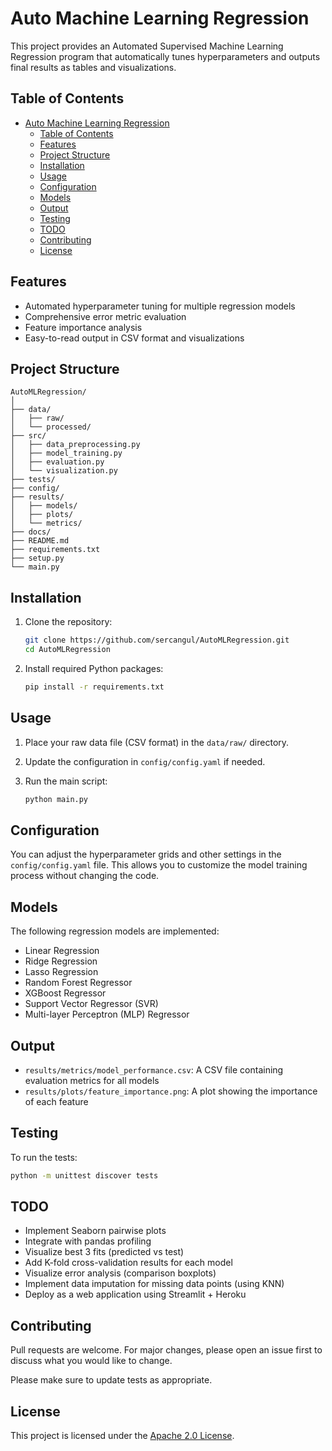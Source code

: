 # Auto Machine Learning Regression

This project provides an Automated Supervised Machine Learning Regression program that automatically tunes hyperparameters and outputs final results as tables and visualizations.

## Table of Contents
- [Auto Machine Learning Regression](#auto-machine-learning-regression)
  - [Table of Contents](#table-of-contents)
  - [Features](#features)
  - [Project Structure](#project-structure)
  - [Installation](#installation)
  - [Usage](#usage)
  - [Configuration](#configuration)
  - [Models](#models)
  - [Output](#output)
  - [Testing](#testing)
  - [TODO](#todo)
  - [Contributing](#contributing)
  - [License](#license)

## Features
- Automated hyperparameter tuning for multiple regression models
- Comprehensive error metric evaluation
- Feature importance analysis
- Easy-to-read output in CSV format and visualizations

## Project Structure
```
AutoMLRegression/
│
├── data/
│   ├── raw/
│   └── processed/
├── src/
│   ├── data_preprocessing.py
│   ├── model_training.py
│   ├── evaluation.py
│   └── visualization.py
├── tests/
├── config/
├── results/
│   ├── models/
│   ├── plots/
│   └── metrics/
├── docs/
├── README.md
├── requirements.txt
├── setup.py
└── main.py
```

## Installation

1. Clone the repository:
   ```bash
   git clone https://github.com/sercangul/AutoMLRegression.git
   cd AutoMLRegression
   ```

2. Install required Python packages:
   ```bash
   pip install -r requirements.txt
   ```

## Usage

1. Place your raw data file (CSV format) in the `data/raw/` directory.

2. Update the configuration in `config/config.yaml` if needed.

3. Run the main script:
   ```bash
   python main.py
   ```

## Configuration

You can adjust the hyperparameter grids and other settings in the `config/config.yaml` file. This allows you to customize the model training process without changing the code.

## Models

The following regression models are implemented:
- Linear Regression
- Ridge Regression
- Lasso Regression
- Random Forest Regressor
- XGBoost Regressor
- Support Vector Regressor (SVR)
- Multi-layer Perceptron (MLP) Regressor

## Output

- `results/metrics/model_performance.csv`: A CSV file containing evaluation metrics for all models
- `results/plots/feature_importance.png`: A plot showing the importance of each feature

## Testing

To run the tests:
```bash
python -m unittest discover tests
```

## TODO

- Implement Seaborn pairwise plots
- Integrate with pandas profiling
- Visualize best 3 fits (predicted vs test)
- Add K-fold cross-validation results for each model
- Visualize error analysis (comparison boxplots)
- Implement data imputation for missing data points (using KNN)
- Deploy as a web application using Streamlit + Heroku

## Contributing

Pull requests are welcome. For major changes, please open an issue first to discuss what you would like to change.

Please make sure to update tests as appropriate.

## License

This project is licensed under the [Apache 2.0 License](https://choosealicense.com/licenses/apache-2.0/).